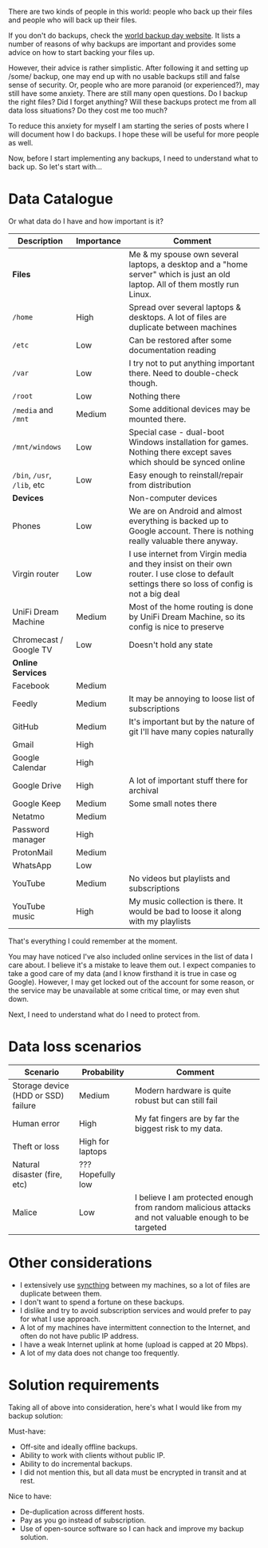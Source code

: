 There are two kinds of people in this world: people who back up their files and
people who will back up their files.

If you don't do backups, check the
[world backup day website](http://www.worldbackupday.com/en/). It lists a number
of reasons of why backups are important and provides some advice on how to start
backing your files up.

However, their advice is rather simplistic. After following it and setting up
/some/ backup, one may end up with no usable backups still and false sense of
security. Or, people who are more paranoid (or experienced?), may still have
some anxiety. There are still many open questions. Do I backup the right files?
Did I forget anything? Will these backups protect me from all data loss
situations? Do they cost me too much?

<!-- TEASER_END -->

To reduce this anxiety for myself I am starting the series of posts where I will
document how I do backups. I hope these will be useful for more people as well.

Now, before I start implementing any backups, I need to understand what to back
up. So let's start with...

# Data Catalogue

Or what data do I have and how important is it?

| Description            | Importance | Comment                                                                                                                                         |
| ---------------------- | ---------- | ----------------------------------------------------------------------------------------------------------------------------------------------- |
| **Files**              |            | Me & my spouse own several laptops, a desktop and a "home server" which is just an old laptop. All of them mostly run Linux.                    |
| `/home`                  | High       | Spread over several laptops & desktops. A lot of files are duplicate between machines                                                           |
| `/etc`                   | Low        | Can be restored after some documentation reading                                                                                                |
| `/var`                   | Low        | I try not to put anything important there. Need to double-check though.                                                                         |
| `/root`                  | Low        | Nothing there                                                                                                                                   |
| `/media` and `/mnt`        | Medium     | Some additional devices may be mounted there.                                                                                                   |
| `/mnt/windows`           | Low        | Special case - dual-boot Windows installation for games. Nothing there except saves which should be synced online                               |
| `/bin`, `/usr`, `/lib`, etc  | Low        | Easy enough to reinstall/repair from distribution                                                                                               |
| **Devices**            |            | Non-computer devices                                                                                                                            |
| Phones                 | Low        | We are on Android and almost everything is backed up to Google account. There is nothing really valuable there anyway.                          |
| Virgin router          | Low        | I use internet from Virgin media and they insist on their own router. I use close to default settings there so loss of config is not a big deal |
| UniFi Dream Machine    | Medium     | Most of the home routing is done by UniFi Dream Machine, so its config is nice to preserve                                                      |
| Chromecast / Google TV | Low        | Doesn't hold any state                                                                                                                          |
| **Online Services**    |            |                                                                                                                                                 |
| Facebook               | Medium     |                                                                                                                                                 |
| Feedly                 | Medium     | It may be annoying to loose list of subscriptions                                                                                               |
| GitHub                 | Medium     | It's important but by the nature of git I'll have many copies naturally                                                                         |
| Gmail                  | High       |                                                                                                                                                 |
| Google Calendar        | High       |                                                                                                                                                 |
| Google Drive           | High       | A lot of important stuff there for archival                                                                                                     |
| Google Keep            | Medium     | Some small notes there                                                                                                                          |
| Netatmo                | Medium     |                                                                                                                                                 |
| Password manager       | High       |                                                                                                                                                 |
| ProtonMail             | Medium     |                                                                                                                                                 |
| WhatsApp               | Low        |                                                                                                                                                 |
| YouTube                | Medium     | No videos but playlists and subscriptions                                                                                                       |
| YouTube music          | High       | My music collection is there. It would be bad to loose it along with my playlists                                                               |

That's everything I could remember at the moment.

You may have noticed I've also included online services in the list of data I care about. I believe it's a mistake to leave them out. I expect companies to take a good care of my data (and I know firsthand it is true in case og Google). However, I may get locked out of the account for some reason, or the service may be unavailable at some critical time, or may even shut down.

Next, I need to understand what do I need to protect from.

# Data loss scenarios

| Scenario                            | Probability       | Comment                                                                                              |
| ----------------------------------- | ----------------- | ---------------------------------------------------------------------------------------------------- |
| Storage device (HDD or SSD) failure | Medium            | Modern hardware is quite robust but can still fail                                                   |
| Human error                         | High              | My fat fingers are by far the biggest risk to my data.                                               |
| Theft or loss                       | High for laptops  |                                                                                                      |
| Natural disaster (fire, etc)        | ??? Hopefully low |                                                                                                      |
| Malice                              | Low               | I believe I am protected enough from random malicious attacks and not valuable enough to be targeted |

# Other considerations

- I extensively use [syncthing](https://syncthing.net/) between my machines, so a lot of files are duplicate between them.
- I don't want to spend a fortune on these backups.
- I dislike and try to avoid subscription services and would prefer to pay for what I use approach.
- A lot of my machines have intermittent connection to the Internet, and often do not have public IP address.
- I have a weak Internet uplink at home (upload is capped at 20 Mbps).
- A lot of my data does not change too frequently.

# Solution requirements

Taking all of above into consideration, here's what I would like from my backup solution:

Must-have:

- Off-site and ideally offline backups.
- Ability to work with clients without public IP.
- Ability to do incremental backups.
- I did not mention this, but all data must be encrypted in transit and at rest.

Nice to have:

- De-duplication across different hosts.
- Pay as you go instead of subscription.
- Use of open-source software so I can hack and improve my backup solution.

